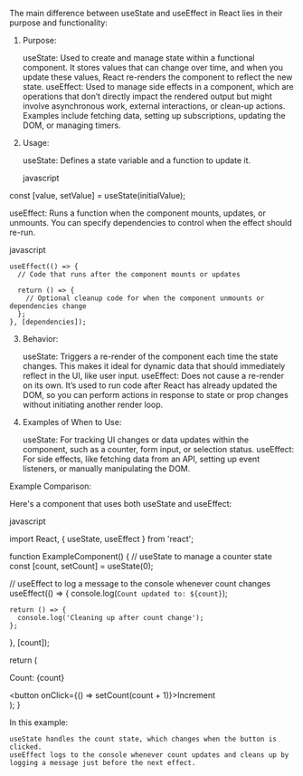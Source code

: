 The main difference between useState and useEffect in React lies in their purpose and functionality:
1. Purpose:

    useState: Used to create and manage state within a functional component. It stores values that can change over time, and when you update these values, React re-renders the component to reflect the new state.
    useEffect: Used to manage side effects in a component, which are operations that don’t directly impact the rendered output but might involve asynchronous work, external interactions, or clean-up actions. Examples include fetching data, setting up subscriptions, updating the DOM, or managing timers.

2. Usage:

    useState: Defines a state variable and a function to update it.

    javascript

const [value, setValue] = useState(initialValue);

useEffect: Runs a function when the component mounts, updates, or unmounts. You can specify dependencies to control when the effect should re-run.

javascript

    useEffect(() => {
      // Code that runs after the component mounts or updates
     
      return () => {
        // Optional cleanup code for when the component unmounts or dependencies change
      };
    }, [dependencies]);

3. Behavior:

    useState: Triggers a re-render of the component each time the state changes. This makes it ideal for dynamic data that should immediately reflect in the UI, like user input.
    useEffect: Does not cause a re-render on its own. It’s used to run code after React has already updated the DOM, so you can perform actions in response to state or prop changes without initiating another render loop.

4. Examples of When to Use:

    useState: For tracking UI changes or data updates within the component, such as a counter, form input, or selection status.
    useEffect: For side effects, like fetching data from an API, setting up event listeners, or manually manipulating the DOM.

Example Comparison:

Here's a component that uses both useState and useEffect:

javascript

import React, { useState, useEffect } from 'react';

function ExampleComponent() {
  // useState to manage a counter state
  const [count, setCount] = useState(0);

  // useEffect to log a message to the console whenever count changes
  useEffect(() => {
    console.log(`Count updated to: ${count}`);

    return () => {
      console.log('Cleaning up after count change');
    };
  }, [count]);

  return (
    <div>
      <p>Count: {count}</p>
      <button onClick={() => setCount(count + 1)}>Increment</button>
    </div>
  );
}

In this example:

    useState handles the count state, which changes when the button is clicked.
    useEffect logs to the console whenever count updates and cleans up by logging a message just before the next effect.
